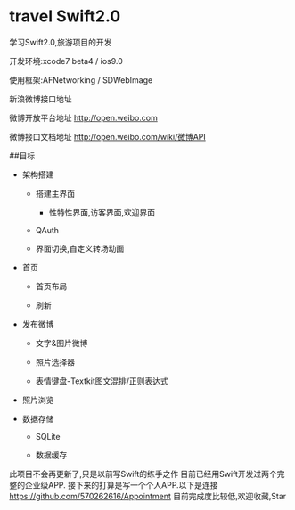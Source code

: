 # travel Swift2.0
学习Swift2.0,旅游项目的开发

开发环境:xcode7 beta4 / ios9.0 

使用框架:AFNetworking / SDWebImage

新浪微博接口地址

微博开放平台地址 http://open.weibo.com

微博接口文档地址 http://open.weibo.com/wiki/微博API

##目标

* 架构搭建

  * 搭建主界面
    * 性特性界面,访客界面,欢迎界面

  * QAuth

  * 界面切换,自定义转场动画

* 首页

  * 首页布局

  * 刷新

* 发布微博

  * 文字&图片微博

  * 照片选择器

  * 表情键盘-Textkit图文混排/正则表达式

* 照片浏览

* 数据存储

  * SQLite

  * 数据缓存

此项目不会再更新了,只是以前写Swift的练手之作
目前已经用Swift开发过两个完整的企业级APP.
接下来的打算是写一个个人APP.以下是连接
https://github.com/570262616/Appointment
目前完成度比较低,欢迎收藏,Star
